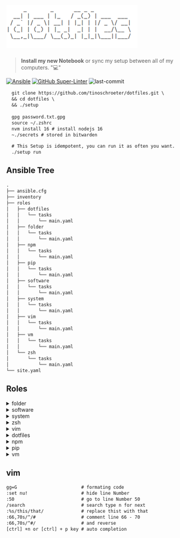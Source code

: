 # ![dotfile](dotfile.png)

> **Install my new Notebook** or sync my setup between all of my computers. ":computer:"

[![Ansible](https://img.shields.io/badge/Ansible-blue.svg)](https://github.com/ansible/ansible)
[![GitHub Super-Linter](https://github.com/tinoschroeter/dotfiles/workflows/Lint%20Code%20Base/badge.svg)](https://github.com/tinoschroeter/dotfiles/actions/workflows/linter.yml)
![last-commit](https://img.shields.io/github/last-commit/tinoschroeter/dotfiles.svg?style=flat)

```shell
  git clone https://github.com/tinoschroeter/dotfiles.git \
  && cd dotfiles \
  && ./setup

  gpg password.txt.gpg
  source ~/.zshrc
  nvm install 16 # install nodejs 16
  ~./secrets # stored in bitwarden
```

```shell
  # This Setup is idempotent, you can run it as often you want.
  ./setup run
```

## Ansible Tree

```shell
.
├── ansible.cfg
├── inventory
├── roles
│   ├── dotfiles
│   │   └── tasks
│   │       └── main.yaml
│   ├── folder
│   │   └── tasks
│   │       └── main.yaml
│   ├── npm
│   │   └── tasks
│   │       └── main.yaml
│   ├── pip
│   │   └── tasks
│   │       └── main.yaml
│   ├── software
│   │   └── tasks
│   │       └── main.yaml
│   ├── system
│   │   └── tasks
│   │       └── main.yaml
│   ├── vim
│   │   └── tasks
│   │       └── main.yaml
│   ├── vm
│   │   └── tasks
│   │       └── main.yaml
│   └── zsh
│       └── tasks
│           └── main.yaml
└── site.yaml
```

## Roles

<details>
  <summary>folder</summary>

* Setup [roles/folder/tasks/main.yaml](https://github.com/tinoschroeter/dotfiles/blob/master/playbook/roles/folder/tasks/main.yaml)
  * create folder structure

</details>

<details>
  <summary>software</summary>
  
* Setup [roles/software/tasks/main.yaml](https://github.com/tinoschroeter/dotfiles/blob/master/playbook/roles/software/tasks/main.yaml)
  * install docker
  * Install [utility packages](https://github.com/tinoschroeter/dotfiles/blob/master/playbook/roles/software/tasks/main.yaml#L21-L49)
  * Install aws cli
  * Install skaffold
  * Install kubens
  * Install Minikube
  * Install kubectl
  * Install terraform
  * Install helm3
  * Install velero
  * Install argocd
  * Install argo
  * Install nvm (Node.js Version Manager)
  * Install Slack

</details>

<details>
  <summary>system</summary>

* Setup [roles/system/tasks/main.yaml](https://github.com/tinoschroeter/dotfiles/blob/master/playbook/roles/system/tasks/main.yaml)
  * Set timezone to Europe/Berlin
  * Set login shell to zsh

</details>

<details>
  <summary>zsh</summary>

* Setup [roles/zsh/tasks/main.yaml](https://github.com/tinoschroeter/dotfiles/blob/master/playbook/roles/zsh/tasks/main.yaml)
  * Install zsh
  * Install Oh My Zsh
  * setup some plugins

</details>

<details>
  <summary>vim</summary>

* Setup [roles/vim/tasks/main.yaml](https://github.com/tinoschroeter/dotfiles/blob/master/playbook/roles/vim/tasks/main.yaml)
  * Install vim
  * Setup vim plugins

</details>

<details>
  <summary>dotfiles</summary>

* Setup [roles/dotfiles/tasks/main.yaml](https://github.com/tinoschroeter/dotfiles/blob/master/playbook/roles/dotfiles/tasks/main.yaml)
  * put .zshrc in place
  * put .vimrc in place

</details>

<details>
  <summary>npm</summary>

* Setup [roles/npm/tasks/main.yaml](https://github.com/tinoschroeter/dotfiles/blob/master/playbook/roles/npm/tasks/main.yaml)
  * install global npm packages

</details>

<details>
  <summary>pip</summary>

* Setup [roles/pip/tasks/main.yaml](https://github.com/tinoschroeter/dotfiles/blob/master/playbook/roles/pip/tasks/main.yaml)
  * install pip packages

</details>

<details>
  <summary>vm</summary>

* Setup [roles/vm/tasks/main.yaml](https://github.com/tinoschroeter/dotfiles/blob/master/playbook/roles/vm/tasks/main.yaml)
  * Install virtualbox
  * Install vagrant

</details>

## vim
```shell
gg=G                        # formating code
:set nu!                    # hide line Number
:50                         # go to line Number 50
/search                     # search type n for next
:%s/this/that/              # replace thist with that
:66,70s/^/#                 # comment line 66 - 70
:66,70s/^#/                 # and reverse
[ctrl] +n or [ctrl] + p key # auto completion
```
